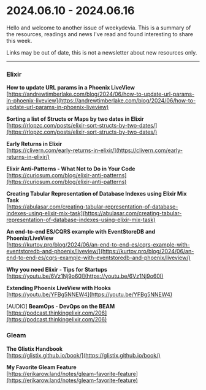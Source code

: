 # 2024.06.10 - 2024.06.16

Hello and welcome to another issue of weekydevia. This is a summary of the
resources, readings and news I've read and found interesting to share this week.

Links may be out of date, this is not a newsletter about new resources only.

-----

### Elixir

**How to update URL params in a Phoenix LiveView**  
[https://andrewtimberlake.com/blog/2024/06/how-to-update-url-params-in-phoenix-liveview](https://andrewtimberlake.com/blog/2024/06/how-to-update-url-params-in-phoenix-liveview)

**Sorting a list of Structs or Maps by two dates in Elixir**  
[https://rlopzc.com/posts/elixir-sort-structs-by-two-dates/](https://rlopzc.com/posts/elixir-sort-structs-by-two-dates/)

**Early Returns in Elixir**  
[https://clivern.com/early-returns-in-elixir/](https://clivern.com/early-returns-in-elixir/)

**Elixir Anti-Patterns - What Not to Do in Your Code**  
[https://curiosum.com/blog/elixir-anti-patterns](https://curiosum.com/blog/elixir-anti-patterns)

**Creating Tabular Representation of Database Indexes using Elixir Mix Task**  
[https://abulasar.com/creating-tabular-representation-of-database-indexes-using-elixir-mix-task](https://abulasar.com/creating-tabular-representation-of-database-indexes-using-elixir-mix-task)

**An end-to-end ES/CQRS example with EventStoreDB and Phoenix/LiveView**  
[https://kurtov.pro/blog/2024/06/an-end-to-end-es/cqrs-example-with-eventstoredb-and-phoenix/liveview/](https://kurtov.pro/blog/2024/06/an-end-to-end-es/cqrs-example-with-eventstoredb-and-phoenix/liveview/)

**Why you need Elixir - Tips for Startups**  
[https://youtu.be/6Vz1Nj9o60I](https://youtu.be/6Vz1Nj9o60I)

**Extending Phoenix LiveView with Hooks**  
[https://youtu.be/YFBg5NNEW4](https://youtu.be/YFBg5NNEW4)

[AUDIO] **BeamOps - DevOps on the BEAM**  
[https://podcast.thinkingelixir.com/206](https://podcast.thinkingelixir.com/206)

### Gleam

**The Glistix Handbook**  
[https://glistix.github.io/book/](https://glistix.github.io/book/)

**My Favorite Gleam Feature**  
[https://erikarow.land/notes/gleam-favorite-feature](https://erikarow.land/notes/gleam-favorite-feature)

